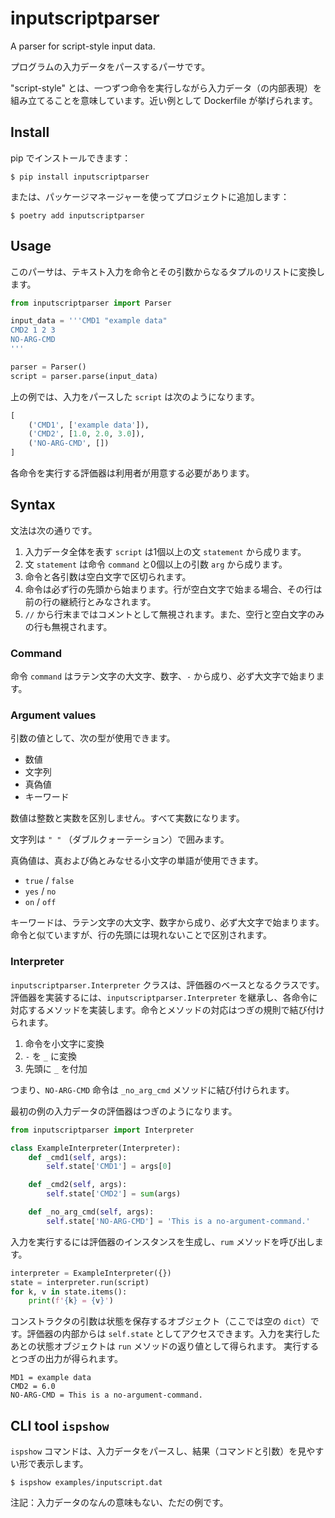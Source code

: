 # inputscriptparser

A parser for script-style input data.

プログラムの入力データをパースするパーサです。

"script-style" とは、一つずつ命令を実行しながら入力データ（の内部表現）を組み立てることを意味しています。近い例として Dockerfile が挙げられます。

## Install

pip でインストールできます：

    $ pip install inputscriptparser

または、パッケージマネージャーを使ってプロジェクトに追加します：

    $ poetry add inputscriptparser

## Usage

このパーサは、テキスト入力を命令とその引数からなるタプルのリストに変換します。

```Python
from inputscriptparser import Parser

input_data = '''CMD1 "example data"
CMD2 1 2 3
NO-ARG-CMD
'''

parser = Parser()
script = parser.parse(input_data)
```

上の例では、入力をパースした `script` は次のようになります。

```Python
[
    ('CMD1', ['example data']),
    ('CMD2', [1.0, 2.0, 3.0]),
    ('NO-ARG-CMD', [])
]
```

各命令を実行する評価器は利用者が用意する必要があります。

## Syntax

文法は次の通りです。

1. 入力データ全体を表す `script` は1個以上の文 `statement` から成ります。
2. 文 `statement` は命令 `command` と0個以上の引数 `arg` から成ります。
3. 命令と各引数は空白文字で区切られます。
4. 命令は必ず行の先頭から始まります。行が空白文字で始まる場合、その行は前の行の継続行とみなされます。
5. `//` から行末まではコメントとして無視されます。また、空行と空白文字のみの行も無視されます。

### Command

命令 `command` はラテン文字の大文字、数字、`-` から成り、必ず大文字で始まります。

### Argument values

引数の値として、次の型が使用できます。

- 数値
- 文字列
- 真偽値
- キーワード

数値は整数と実数を区別しません。すべて実数になります。

文字列は `" "` （ダブルクォーテーション）で囲みます。

真偽値は、真および偽とみなせる小文字の単語が使用できます。

- `true` / `false`
- `yes` / `no`
- `on` / `off`

キーワードは、ラテン文字の大文字、数字から成り、必ず大文字で始まります。命令と似ていますが、行の先頭には現れないことで区別されます。

### Interpreter

`inputscriptparser.Interpreter` クラスは、評価器のベースとなるクラスです。
評価器を実装するには、`inputscriptparser.Interpreter` を継承し、各命令に対応するメソッドを実装します。命令とメソッドの対応はつぎの規則で結び付けられます。

1. 命令を小文字に変換
2. `-` を `_` に変換
3. 先頭に `_` を付加

つまり、`NO-ARG-CMD` 命令は `_no_arg_cmd` メソッドに結び付けられます。

最初の例の入力データの評価器はつぎのようになります。

```Python
from inputscriptparser import Interpreter

class ExampleInterpreter(Interpreter):
    def _cmd1(self, args):
        self.state['CMD1'] = args[0]

    def _cmd2(self, args):
        self.state['CMD2'] = sum(args)

    def _no_arg_cmd(self, args):
        self.state['NO-ARG-CMD'] = 'This is a no-argument-command.'
```

入力を実行するには評価器のインスタンスを生成し、`rum` メソッドを呼び出します。

```Python
interpreter = ExampleInterpreter({})
state = interpreter.run(script)
for k, v in state.items():
    print(f'{k} = {v}')
```

コンストラクタの引数は状態を保存するオブジェクト（ここでは空の `dict`）です。評価器の内部からは `self.state` としてアクセスできます。入力を実行したあとの状態オブジェクトは `run` メソッドの返り値として得られます。
実行するとつぎの出力が得られます。

```
MD1 = example data
CMD2 = 6.0
NO-ARG-CMD = This is a no-argument-command.
```

## CLI tool `ispshow`

`ispshow` コマンドは、入力データをパースし、結果（コマンドと引数）を見やすい形で表示します。

    $ ispshow examples/inputscript.dat

注記：入力データのなんの意味もない、ただの例です。
